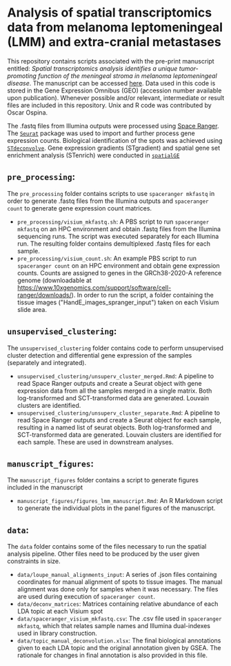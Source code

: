 # Analysis of spatial transcriptomics data from melanoma leptomeningeal (LMM) and extra-cranial metastases

This repository contains scripts associated with the pre-print manuscript entitled: *Spatial 
transcriptomics analysis identifies a unique tumor-promoting function of the meningeal stroma in 
melanoma leptomeningeal disease*. The manuscript can be accessed [here](https://www.biorxiv.org/content/10.1101/2023.12.18.572266v1). 
Data used in this code is stored in the Gene Expression Omnibus (GEO) (accession number available
upon publication). Whenever possible and/or relevant, intermediate or result files are 
included in this repository. Unix and R code was contributed by Oscar Ospina.

The .fastq files from Illumina outputs were processed using [Space Ranger](https://www.10xgenomics.com/support/software/space-ranger/tutorials/count-ff-tutorial). 
The [`Seurat`](https://satijalab.org/seurat/articles/spatial_vignette.html) package was used to 
import and further process gene expression counts. Biological identification of the spots was 
achieved using [`STdeconvolve`](https://jef.works/STdeconvolve/). Gene expression gradients (STgradient) and 
spatial gene set enrichment analysis (STenrich) were conducted in [`spatialGE`](https://fridleylab.github.io/spatialGE/articles/spatial_enrichment_gradients_smi.html)

## `pre_processing`:
The `pre_processing` folder contains scripts to use `spaceranger mkfastq` in order to 
generate .fastq files from the Illumina outputs and `spaceranger count` to generate gene
expression count matrices.
* `pre_processing/visium_mkfastq.sh`: A PBS script to run `spaceranger mkfastq` on an
HPC environment and obtain .fastq files from the Illumina sequencing runs. The script was 
executed separately for each Illumina run. The resulting folder contains demultiplexed .fastq 
files for each sample.
* `pre_processing/visium_count.sh`: An example PBS script to run `spaceranger count` on an
HPC environment and obtain gene expression counts. Counts are assigned to genes in the GRCh38-2020-A
reference genome (downloadable at https://www.10xgenomics.com/support/software/cell-ranger/downloads/).
In order to run the script, a folder containing the tissue images ("HandE\_images\_spranger\_input") 
taken on each Visium slide area.

## `unsupervised_clustering`:
The `unsupervised_clustering` folder contains code to perform unsupervised cluster detection and
differential gene expression of the samples (separately and integrated).
* `unsupervised_clustering/unsuperv_cluster_merged.Rmd`: A pipeline to read Space Ranger outputs and 
create a Seurat object with gene expression data from all the samples merged in a single 
matrix. Both log-transformed and SCT-transformed data are generated. Louvain clusters are
identified.
* `unsupervised_clustering/unsuperv_cluster_separate.Rmd`: A pipeline to read Space Ranger outputs and 
create a Seurat object for each sample, resulting in a named list of seurat objects. Both 
log-transformed and SCT-transformed data are generated. Louvain clusters are identified for each sample.
These are used in downstream analyses.

## `manuscript_figures`:
The `manuscript_figures` folder contains a script to generate figures included in the manuscript
* `manuscript_figures/figures_lmm_manuscript.Rmd`: An R Markdown script to generate the individual
plots in the panel figures of the manuscript.

## `data`:
The `data` folder contains some of the files necessary to run the spatial analysis pipeline.
Other files need to be produced by the user given constraints in size.
* `data/loupe_manual_alignments_input`: A series of .json files containing coordinates for
manual alignment of spots to tissue images. The manual alignment was done only for samples 
when it was necessary. The files are used during execution of `spaceranger count`.
* `data/deconv_matrices`: Matrices containing relative abundance of each LDA topic at each Visium
spot
* `data/spaceranger_visium_mkfastq.csv`: The .csv file used in `spaceranger mkfastq`,
which that relates sample names and Illumina dual-indexes used in library construction.
* `data/topic_manual_deconvolution.xlsx`: The final biological annotations given to each LDA 
topic and the original annotation given by GSEA. The rationale for changes in final annotation
is also provided in this file.
